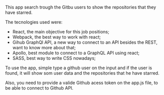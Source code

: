 This app search trough the Gitbu users to show the repositories that they have starred.

The tecnologies used were:

- React, the main objective for this job positions;
- Webpack, the best way to work with react;
- Gihub GraphQl API, a new way to connect to an API besides the REST, want to know more about that;
- Apollo, best module to connect to a GraphQL API using react;
- SASS, best way to write CSS nowadays;

To use the app, simple type a github user on the input and if the user is found, it will show som user data and the repositories that he have starred.

Also, you need to provide a valide Github acess token on the app.js file, to be able to connect to Github API.
